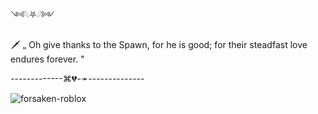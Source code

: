 ༺𓆩⛧𓆪༻

🗡 ⹂ Oh give thanks to the Spawn, for he is good; for their steadfast love endures forever. "

-------------⌘💔-➛--------------

![forsaken-roblox](https://github.com/user-attachments/assets/f05853cc-26cd-4785-94ad-abbf7577167e)
